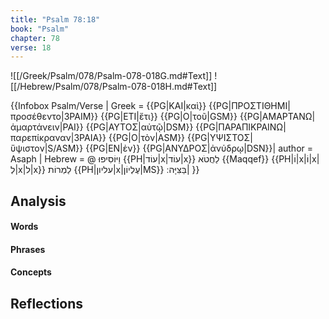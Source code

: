 ```yaml
---
title: "Psalm 78:18"
book: "Psalm"
chapter: 78
verse: 18
---
```

![[/Greek/Psalm/078/Psalm-078-018G.md#Text]]
![[/Hebrew/Psalm/078/Psalm-078-018H.md#Text]]

{{Infobox Psalm/Verse |
  Greek = {{PG|ΚΑΙ|καὶ}}
{{PG|ΠΡΟΣΤΙΘΗΜΙ|προσέθεντο|3PAIM}}
{{PG|ΕΤΙ|ἔτι}}
{{PG|Ο|τοῦ|GSM}}
{{PG|ΑΜΑΡΤΑΝΩ|ἁμαρτάνειν|PAI}}
{{PG|ΑΥΤΟΣ|αὐτῷ|DSM}}
{{PG|ΠΑΡΑΠΙΚΡΑΙΝΩ|παρεπίκραναν|3PAIA}}
{{PG|Ο|τὸν|ASM}}
{{PG|ΥΨΙΣΤΟΣ|ὕψιστον|S/ASM}}
{{PG|ΕΝ|ἐν}}
{{PG|ΑΝΥΔΡΟΣ|ἀνύδρῳ|DSN}}|
  author = Asaph |
  Hebrew = @
וַיּוֹסִיפוּ
{{PH|עוֹד|x|עוֹד|x}}
לַחֲטֹא
{{Maqqef}}
{{PH|וֹ|x|וֹ|x|לְ|x|ל|x}}
לַמְרוֹת
{{PH|עליון|x|עֶלְיוֹן|MS}}
בַּצִּיָּה
׃|
}}

## Analysis

#### Words

#### Phrases

#### Concepts

## Reflections
